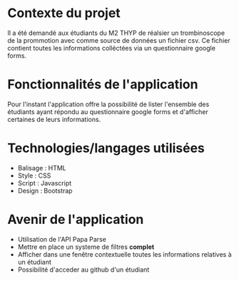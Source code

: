 # Contexte du projet
Il a été demandé aux étudiants du M2 THYP de réalsier un trombinoscope de la prommotion avec comme source de données
un fichier csv. Ce fichier contient toutes les informations colléctées via un questionnaire google forms.

# Fonctionnalités de l'application
Pour l'instant l'application offre la possibilité de lister l'ensemble des étudiants ayant répondu au questionnaire
google forms et d'afficher certaines de leurs informations.

# Technologies/langages utilisées
 * Balisage : HTML
 * Style : CSS
 * Script : Javascript
 * Design : Bootstrap

# Avenir de l'application 
 * Utilisation de l'API Papa Parse
 * Mettre en place un systeme de filtres __complet__
 * Afficher dans une fenêtre contextuelle toutes les informations relatives à un étudiant
 * Possibilité d'acceder au github d'un étudiant
